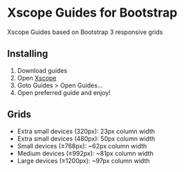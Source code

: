 # Xscope Guides for Bootstrap

Xscope Guides based on Bootstrap 3 responsive grids

## Installing

1. Download guides
2. Open [Xscope](http://xscopeapp.com/)
3. Goto Guides > Open Guides...
4. Open preferred guide and enjoy!

## Grids
* Extra small devices (320px): 23px column width
* Extra small devices (480px): 50px column width
* Small devices (≥768px): ~62px column width
* Medium devices (≥992px): ~81px column width
* Large devices (≥1200px): ~97px column width
